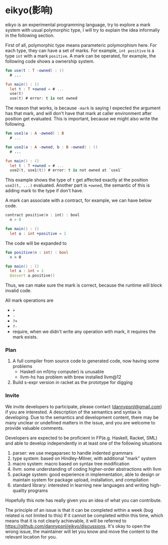 # eikyo(影响)

eikyo is an experimental programming language, try to explore a mark system with usual polymorphic type, I will try to explain the idea informally in the following section.

First of all, polymorphic type means parameteric polymorphism here. For each type, they can have a set of marks. For example, `int positive` is a type `int` with a mark `positive`. A mark can be operated, for example, the following code shows a ownership system.

```kt
fun use(t : T -owned) : ()
  # ...

fun main() : ()
  let t : T +owned = # ...
  use(t)
  use(t) # error: t is not owned
```

The reason that works, is because `-mark` is saying I expected the argument has that mark, and will don't have that mark at caller environment after position get evaluated. This is important, because we might also write the following.

```kt
fun use1(a : A -owned) : B
  # ...

fun use2(a : A -owned, b : B -owned) : ()
  # ...

fun main() : ()
  let t : T +owned = # ...
  use2(t, use1(t)) # error: t is not owned at `use1`
```

This example shows the type of `t` get affected exactly at the position `use2(t, ...)` evaluated. Another part is `+owned`, the semantic of this is adding mark to the type if don't have.

A mark can associate with a contract, for example, we can have below code.

```kt
contract positive(n : int) : bool
  n > 0

fun main() : ()
  let a : int +positive = 1
```

The code will be expanded to

```kt
fun positive(n : int) : bool
  n > 0

fun main() : ()
  let a : int = 1
  @assert a.positive()
```

Thus, we can make sure the mark is correct, because the runtime will block invalid code.

All mark operations are

- `+`
- `-`
- `?+`
- `?-`
- require, when we didn't write any operation with mark, it requires the mark exists.

### Plan

1. A full compiler from source code to generated code, now having some problems
   - Haskell on m1(my computer) is unusable
   - llvm-hs has problem with brew installed llvm@12
2. Build s-expr version in racket as the prototype for digging

### Invite

We invite developers to participate, please contact (dannypsnl@gmail.com) if you are interested. A description of the semantics and syntax is developing. Due to the semantics and development content, there may be many unclear or undefined matters in the issue, and you are welcome to provide valuable comments.

Developers are expected to be proficient in FP(e.g. Haskell, Racket, SML) and able to develop independently in at least one of the following situations

1. parser: we use megaparsec to handle indented grammars
2. type system: based on Hindley-Milner, with additional "mark" system
3. macro system: macro based on syntax tree modification
4. llvm: some understanding of coding higher-order abstractions with llvm
5. package system: good experience in implementation, able to design or maintain system for package upload, installation, and compilation
6. standard library: interested in learning new languages and writing high-quality programs

Hopefully this note has really given you an idea of what you can contribute.

The principle of an issue is that it can be completed within a week (bug related is not limited to this)
If it cannot be completed within this time, which means that it is not clearly achievable, it will be referred to https://github.com/dannypsnl/eikyo/discussions. It's okay to open the wrong issue, the maintainer will let you know and move the content to the relevant location for you.
